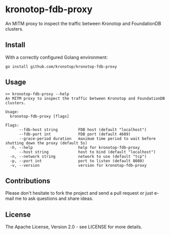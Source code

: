 # kronotop-fdb-proxy

An MITM proxy to inspect the traffic between Kronotop and FoundationDB clusters.

## Install

With a correctly configured Golang environment:

```shell
go install github.com/kronotop/kronotop-fdb-proxy
```

## Usage

```
>> kronotop-fdb-proxy --help
An MITM proxy to inspect the traffic between Kronotop and FoundationDB clusters.

Usage:
  kronotop-fdb-proxy [flags]

Flags:
      --fdb-host string         FDB host (default "localhost")
      --fdb-port int            FDB port (default 4689)
      --grace-period duration   maximum time period to wait before shutting down the proxy (default 5s)
  -h, --help                    help for kronotop-fdb-proxy
      --host string             host to bind (default "localhost")
  -n, --network string          network to use (default "tcp")
  -p, --port int                port to listen (default 8080)
  -v, --version                 version for kronotop-fdb-proxy
```

## Contributions

Please don't hesitate to fork the project and send a pull request or just e-mail me to ask questions and share ideas.

## License

The Apache License, Version 2.0 - see LICENSE for more details.